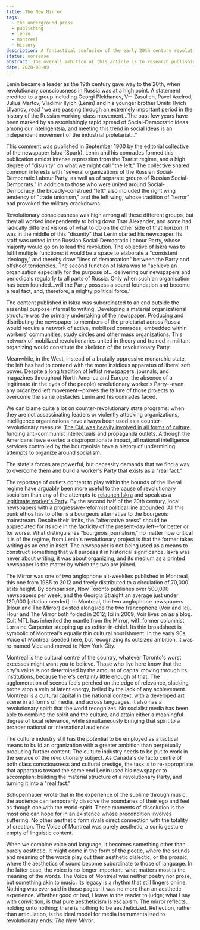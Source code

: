 ```yaml
---
title: The New Mirror
tags:
  - the underground press
  - publishing
  - lenin
  - montreal
  - history
description: A fantastical confusion of the early 20th century revolutionary press, and the late 20th century alternative press.
status: nonsense
abstract: The overall ambition of this article is to research publishing practises in relation to revolutionary communist movements. But as well, in the Chinese context, print media has an inextricable connection to study groups, which are themselves a structural element in Maoist theory. The conceit of the article was originally meant to draw an ironic parallel between these revolutionary newsprint activities, and the underground press that emerged out of the counterculture of the 60s, becoming the corporatized alt weekly that I remember from my millenial adolescence. As it stands, this article is quite bad.
date: 2020-08-09
---
```


Lenin became a leader as the 19th century gave way to the 20th, when revolutionary consciousness in Russia was at a high point. A statement credited to a group including Georgi Plekhanov, V-- Zasulich, Pavel Axelrod, Julius Martov, Vladimir Ilyich (Lenin) and his younger brother Dmitri Ilyich Ulyanov, read "we are passing through an extremely important period in the history of the Russian working-class movement...The past few years have been marked by an astonishingly rapid spread of Social-Democratic ideas among our intelligentsia, and meeting this trend in social ideas is an independent movement of the industrial proletariat..."

This comment was published in September 1900 by the editorial collective of the newspaper Iskra (Spark). Lenin and his comrades formed this publication amidst intense repression from the Tsarist regime, and a high degree of "disunity" on what we might call "the left." The collective shared common interests with "several organizations of the Russian Social-Democratic Labour Party, as well as of separate groups of Russian Social-Democrats." In addition to those who were united around Social-Democracy, the broadly-construed "left" also included the right wing tendency of "trade unionism," and the left wing, whose tradition of "terror" had provoked the military crackdowns.

Revolutionary consciousness was high among all these different groups, but they all worked independently to bring down Tsar Alexander, and some had radically different visions of what to do on the other side of that horizon. It was in the middle of this "disunity" that Lenin started his newspaper. Its staff was united in the Russian Social-Democratic Labour Party, whose majority would go on to lead the revolution. The objective of Iskra was to fulfil multiple functions: it would be a space to elaborate a "consistent ideology," and thereby draw "lines of demarcation" between the Party and offshoot tendencies. The second function of Iskra was to "achieve an organisation especially for the purpose of... delivering our newspapers and periodicals regularly to all parts of Russia. Only when such an organisation has been founded...will the Party possess a sound foundation and become a real fact, and, therefore, a mighty political force."

The content published in Iskra was subordinated to an end outside the essential purpose internal to writing. Developing a material organizational structure was the primary undertaking of the newspaper. Producing and distributing the newspaper to members of the proletariat across Russia would require a network of active, mobilized comrades, embedded within workers' communities, study circles and other mass organizations. This network of mobilized revolutionaries united in theory and trained in militant organizing would constitute the skeleton of the revolutionary Party.

Meanwhile, in the West, instead of a brutally oppressive monarchic state, the left has had to contend with the more insidious apparatus of liberal soft power. Despite a long tradition of leftist newspapers, journals, and magazines throughout North America and Europe, the absence of a legitimate (in the eyes of the people) revolutionary worker's Party--even any organized left movement--proves the failure of those projects to overcome the same obstacles Lenin and his comrades faced.

We can blame quite a lot on counter-revolutionary state programs: when they are not assassinating leaders or violently attacking organizations, intelligence organizations have always been used as a counter-revolutionary measure. <a href="https://warwick.ac.uk/fac/soc/pais/people/aldrich/vigilant/ciacultcw.pdf">The CIA was heavily involved in all forms of culture</a>, funding anti-communist intellectuals and propaganda outlets. Although the Americans have exerted a disproportionate impact, all national intelligence services controlled by the bourgeoisie have a history of undermining attempts to organize around socialism.

The state's forces are powerful, but necessity demands that we find a way to overcome them and build a worker's Party that exists as a "real fact."

The reportage of outlets content to play within the bounds of the liberal regime have arguably been more useful to the cause of revolutionary socialism than any of the attempts to <a href="https://www.iskra-pcr-rcp.ca/">relaunch Iskra</a> and speak as a <a href="https://revcom.us/">legitimate worker's Party</a>. By the second half of the 20th century, local newspapers with a progressive-reformist political line abounded. All this punk ethos has to offer is a bourgeois alternative to the bourgeois mainstream. Despite their limits, the "alternative press" should be appreciated for its role in the facticity of the present-day left--for better or for worse. What distinguishes "bourgeois journalism," no matter how critical it is of the regime, from Lenin's revolutionary project is that the former takes writing as an end in itself. The newspaper is not being used as a means to construct something that will surpass it in historical significance. Iskra was never about writing, it was about organizing, and its medium as a printed newspaper is the matter by which the two are joined.

The Mirror was one of two anglophone alt-weeklies published in Montreal, this one from 1985 to 2012 and freely distributed to a circulation of 70,000 at its height. By comparison, Now Toronto publishes over 500,000 newspapers per week, and the Georgia Straight an average just under 120,000 [citation needed]. In Montreal, the two anglophone newspapers (Hour and The Mirror) existed alongside the two francophone (Voir and Ici). Hour and The Mirror both folded in 2012; Ici in 2009; Voir lives on as a blog. Cult MTL has inherited the mantle from the Mirror, with former columnist Lorraine Carpenter stepping up as editor-in-chief. Its thin broadsheet is symbolic of Montreal's equally thin cultural nourishment. In the early 90s, Voice of Montreal seeded here, but recognizing its outsized ambition, it was re-named Vice and moved to New York City.

Montreal is the cultural centre of the country, whatever Toronto's worst excesses might want you to believe. Those who live here know that the city's value is not determined by the amount of capital moving through its institutions, because there's certainly little enough of that. The agglomeration of scenes feels perched on the edge of relevance, slacking prone atop a vein of latent energy, belied by the lack of any achievement. Montreal is a cultural capital in the national context, with a developed art scene in all forms of media, and across languages. It also has a revolutionary spirit that the world recognizes. No socialist media has been able to combine the spirit and the culture, and attain either a meaningful degree of local relevance, while simultaneously bringing that spirit to a broader national or international audience.

The culture industry still has the potential to be employed as a tactical means to build an organization with a greater ambition than perpetually producing further content. The culture industry needs to be put to work in the service of the revolutionary subject. As Canada's de facto centre of both class consciousness and cultural prestige, the task is to re-appropriate that apparatus toward the same end Lenin used his newspaper to accomplish: building the material structure of a revolutionary Party, and turning it into a "real fact."

Schopenhauer wrote that in the experience of the sublime through music, the audience can temporarily dissolve the boundaries of their ego and feel as though one with the world-spirit. These moments of dissolution is the most one can hope for in an existence whose precondition involves suffering. No other aesthetic form rivals direct connection with the totality of creation. The Voice of Montreal was purely aesthetic, a sonic gesture empty of linguistic content.

When we combine voice and language, it becomes something other than purely aesthetic. It might come in the form of the poetic, where the sounds and meaning of the words play out their aesthetic dialectic; or the prosaic, where the aesthetics of sound become subordinate to those of language. In the latter case, the voice is no longer important: what matters most is the meaning of the words. The Voice of Montreal was neither poetry nor prose, but something akin to music: its legacy is a rhythm that still lingers online. Nothing was ever said in those pages; it was no more than an aesthetic experience. Whether good or bad, I leave to the reader to judge; what I say with conviction, is that pure aestheticism is escapism. The mirror reflects, holding onto nothing; there is nothing to be aestheticized. Reflection, rather than articulation, is the ideal model for media instrumentalized to revolutionary ends: <i>The New Mirror</i>.
